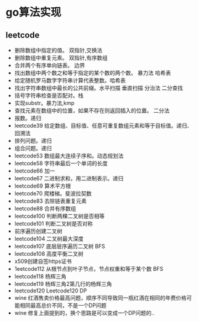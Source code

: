 # go算法实现

## leetcode

* 删除数组中指定的值。 双指针,交换法
* 删除数组中重复元素。 双指针,有序数组
* 合并两个有序单向链表。 边界
* 找出数组中两个数之和等于指定的某个数的两个数。 暴力法 哈希表 
* 给定随机罗马数字字符串计算代表整数。哈希表
* 找出字符串数组中最长的公共前缀。水平扫描 垂直扫描 分治法 二分查找
* 括号字符串检查是否配对。栈
* 实现substr。暴力法,kmp
* 查找元素在数组中的位置，如果不存在则返回插入的位置。 二分法
* 报数。递归
* leetcode39 给定数组、目标值、任意可重复数组元素和等于目标值。递归、回溯法
* 排列问题。递归
* 组合问题。递归
* leetcode53 数组最大连续子序和。动态规划法
* leetcode58 字符串最后一个单词的长度
* leetcode66 加一
* leetcode67 二进制求和，用二进制表示。递归
* leetcode69 算术平方根
* leetcode70 爬楼梯。斐波拉契数
* leetcode83 去除链表重复元素
* leetcode88 合并有序数组
* leetcode100 判断两棵二叉树是否相等
* leetcode101 判断二叉树是否对称
* 前序遍历创建二叉树
* leetcode104 二叉树最大深度
* leetcode107 底层层序遍历二叉树  BFS
* leetcode108 高度平衡二叉树
* x509创建自签https证书
* 1eetcode112 从根节点到叶子节点，节点权重和等于某个数  BFS
* leetcode118 杨辉三角
* leetcode119 杨辉三角2第几行的杨辉三角
* leetcode120 Leetcode120 DP
* wine 红酒售卖价格最高问题，顺序不同导致同一瓶红酒在相同的年费价格可能相同最高总价不同，不是一个DP问题
* wine 修复上面提到的，换个思路是可以变成一个DP问题的..

